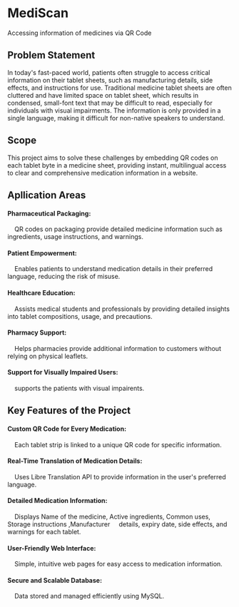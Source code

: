# <h1>MediScan</h1>
Accessing information of medicines via QR Code

<h2>Problem Statement</h2>
In today's fast-paced world, patients often struggle to access critical information on their tablet sheets, such as manufacturing details, side effects, and instructions for use. Traditional medicine tablet sheets are often cluttered and have limited space on tablet sheet, which results in condensed, small-font text that may be difficult to read, especially for individuals with visual impairments. The information is only provided in a single language, making it difficult for non-native speakers  to understand.</p> 

<h2>Scope</h2>
   This project aims to solve these challenges by embedding QR codes on each tablet byte in a medicine sheet, providing instant, multilingual access to clear and comprehensive medication information in a website.

<h2>Apllication Areas</h2>
<h4>Pharmaceutical Packaging:</h4>
         &nbsp &nbsp QR codes on packaging provide detailed medicine  information such as ingredients, usage instructions, and warnings.

<h4>Patient Empowerment:</h4>
       &nbsp &nbsp Enables patients to understand medication details in their preferred language, reducing the risk of misuse.

<h4>Healthcare Education:</h4>
       &nbsp &nbsp Assists medical students and professionals by providing detailed insights into tablet compositions, usage, and precautions.

<h4>Pharmacy Support:</h4>
       &nbsp &nbsp Helps pharmacies provide additional information to customers without relying on physical leaflets.

<h4>Support for Visually Impaired Users:</h4>
       &nbsp &nbsp supports the patients with visual impairents.
<h2>Key Features of the Project</h2>
<h4>Custom QR Code for Every Medication:</h4>
         &nbsp &nbsp  Each tablet strip is linked to a unique QR code for specific information.

<h4>Real-Time Translation of Medication Details:</h4>
         &nbsp &nbsp Uses Libre Translation API to provide information in the user's preferred language.

<h4>Detailed Medication Information:</h4>
         &nbsp &nbsp Displays Name of the medicine, Active ingredients, Common uses, Storage instructions ,Manufacturer                                     
          &nbsp &nbsp details, expiry date, side effects, and warnings for each tablet. 

<h4>User-Friendly Web Interface:</h4>
          &nbsp &nbsp Simple, intuitive web pages for easy access to medication information.

<h4>Secure and Scalable Database:</h4>
          &nbsp &nbsp  Data stored and managed efficiently using MySQL.

